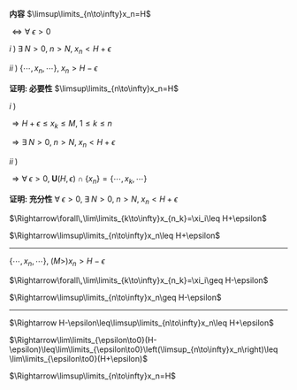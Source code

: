 **内容**
$\limsup\limits_{n\to\infty}x_n=H$

$\iff\forall\;\epsilon>0$

$i\;)\;\exists\;N>0,\;n>N,\;x_n<H+\epsilon$

$ii\;)\;\{\cdots,x_n,\cdots\},\;x_n>H-\epsilon$

**证明: 必要性**
$\limsup\limits_{n\to\infty}x_n=H$

$i\;)$

$\Rightarrow H+\epsilon\leq x_k\leq M,\;1\leq k\leq n$

$\Rightarrow \exists\;N>0,\;n>N,\;x_n<H+\epsilon$

$ii\;)$

$\Rightarrow \forall\;\epsilon>0,\;\mathbf{U}(H,\epsilon)\cap\{x_n\}=\{\cdots,x_k,\cdots\}$

**证明: 充分性**
$\forall\;\epsilon>0,\;\exists\;N>0,\;n>N,\;x_n<H+\epsilon$

$\Rightarrow\forall\,\lim\limits_{k\to\infty}x_{n_k}=\xi_i\leq H+\epsilon$

$\Rightarrow\limsup\limits_{n\to\infty}x_n\leq H+\epsilon$

---

$\{\cdots,x_n,\cdots\},\;(M>)x_n>H-\epsilon$

$\Rightarrow\forall\,\lim\limits_{k\to\infty}x_{n_k}=\xi_i\geq H-\epsilon$

$\Rightarrow\limsup\limits_{n\to\infty}x_n\geq H-\epsilon$

---

$\Rightarrow H-\epsilon\leq\limsup\limits_{n\to\infty}x_n\leq H+\epsilon$

$\Rightarrow\lim\limits_{\epsilon\to0}(H-\epsilon)\leq\lim\limits_{\epsilon\to0}\left(\limsup_{n\to\infty}x_n\right)\leq \lim\limits_{\epsilon\to0}(H+\epsilon)$

$\Rightarrow\limsup\limits_{n\to\infty}x_n=H$
